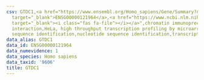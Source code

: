 ```yaml
---
csv: GTDC1,<a href="https://www.ensembl.org/Homo_sapiens/Gene/Summary?db=core;g=ENSG00000121964"
  target="_blank">ENSG00000121964</a>,<a href="https://www.ncbi.nlm.nih.gov/pubmed/17216044"
  target="_blank"><i class="fas fa-file"></i></a>",chromatin immunoprecipitation assay,direct
  interaction,HeLa, high throughput transcription profiling by microarray,nucleotide
  sequence identification,nucleotide sequence identification,transcriptional regulation,
data_alias: GTDC1
data_id: ENSG00000121964
data_numevidence: 1
data_species: Homo sapiens
data_taxid: '9606'
title: GTDC1
---
```

